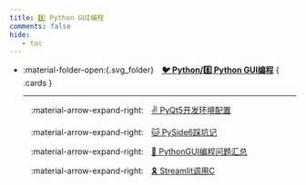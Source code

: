 ```yaml
---
title: 8️⃣ Python GUI编程
comments: false
hide:
   - toc
---
```


<div class="grid cards index-info" markdown>

-   :material-folder-open:{.svg_folder}&emsp;__[🐦 Python/8️⃣ Python GUI编程](./index.md)__
{ .cards }

	---

	&emsp;:material-arrow-expand-right:&emsp;[✌️ PyQt5开发环境配置](./A.md)

	&emsp;:material-arrow-expand-right:&emsp;[🐱 PySide6踩坑记](./B.md)

	&emsp;:material-arrow-expand-right:&emsp;[🥭 PythonGUI编程问题汇总](./C.md)

	&emsp;:material-arrow-expand-right:&emsp;[🎗️ Streamlit调用C](./D.md)

</div>